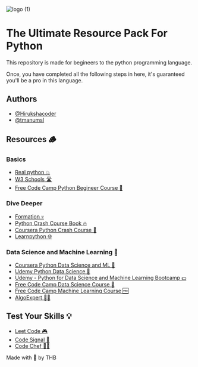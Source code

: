 
![logo (1)](https://user-images.githubusercontent.com/97717488/229421085-88d4ca7f-b9ee-4235-94f6-2e0eb3334c17.png)

# The Ultimate Resource Pack For Python


This repository is made for begineers to the python programming
language.

Once, you have completed all the following steps in here, it's
guaranteed you'll be a pro in this language.

## Authors

- [@Hirukshacoder](https://www.github.com/hirukshacoder)
- [@tmanumsl](https://github.com/tmanumsl)
## Resources 🪵

### Basics

- [Real python 💥](https://realpython.com)
- [W3 Schools 🛣️](https://www.w3schools.com/)
- [Free Code Camp Python Begineer Course 🔰](https://www.youtube.com/watch?v=eWRfhZUzrAc)

### Dive Deeper 

- [Formation 💀](https://formation.dev/)
- [Python Crash Course Book 🔥](https://nostarch.com/python-crash-course-3rd-edition)
- [Coursera Python Crash Course 🎩](https://www.coursera.org/learn/python-crash-course)
- [Learnpython 🌐](https://learnpython.org)

### Data Science and Machine Learning 📌

- [Coursera Python Data Science and ML 🧠](https://www.coursera.org/learn/python-crash-course)
- [Udemy Python Data Science 🦾](https://www.udemy.com/course/top-python-for-data-science-course/)
- [Udemy - Python for Data Science and Machine Learning Bootcamp 💵](https://www.udemy.com/course/python-for-data-science-and-machine-learning-bootcamp/)
- [Free Code Camp Data Science Course 💸](https://www.youtube.com/watch?v=ua-CiDNNj30)
- [Free Code Camp Machine Learning Course 🆓](https://www.youtube.com/watch?v=NWONeJKn6kc&t=6122s)
- [AlgoExpert 🧑‍💻](https://www.algoexpert.io/product)

## Test Your Skills 💡

- [Leet Code 🎮](https://leetcode.com/)
- [Code Signal 🤘](https://codesignal.com/)
- [Code Chef 🧑‍🍳](https://www.codechef.com/practice)


Made with 💖 by THB 
